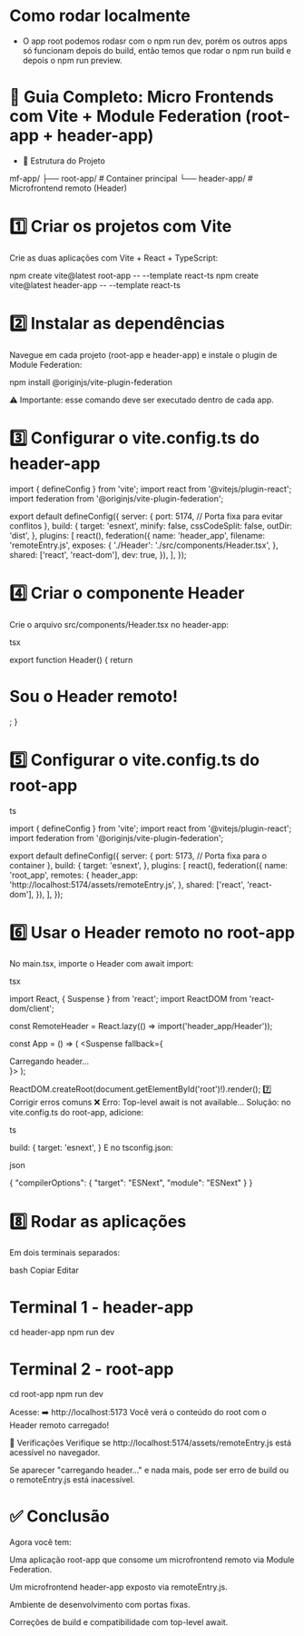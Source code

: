 # Como rodar localmente

- O app root podemos rodasr com o npm run dev, porém os outros apps só funcionam depois do build, então temos que rodar o npm run build e depois o npm run preview.

# 📘 Guia Completo: Micro Frontends com Vite + Module Federation (root-app + header-app)

- 🧱 Estrutura do Projeto

mf-app/
├── root-app/      # Container principal
└── header-app/    # Microfrontend remoto (Header)

# 1️⃣ Criar os projetos com Vite

Crie as duas aplicações com Vite + React + TypeScript:

npm create vite@latest root-app -- --template react-ts
npm create vite@latest header-app -- --template react-ts

# 2️⃣ Instalar as dependências

Navegue em cada projeto (root-app e header-app) e instale o plugin de Module Federation:

npm install @originjs/vite-plugin-federation

⚠️ Importante: esse comando deve ser executado dentro de cada app.

# 3️⃣ Configurar o vite.config.ts do header-app

import { defineConfig } from 'vite';
import react from '@vitejs/plugin-react';
import federation from '@originjs/vite-plugin-federation';

export default defineConfig({
  server: {
    port: 5174, // Porta fixa para evitar conflitos
  },
  build: {
    target: 'esnext',
    minify: false,
    cssCodeSplit: false,
    outDir: 'dist',
  },
  plugins: [
    react(),
    federation({
      name: 'header_app',
      filename: 'remoteEntry.js',
      exposes: {
        './Header': './src/components/Header.tsx',
      },
      shared: ['react', 'react-dom'],
      dev: true,
    }),
  ],
});

# 4️⃣ Criar o componente Header

Crie o arquivo src/components/Header.tsx no header-app:

tsx

export function Header() {
  return <h1>Sou o Header remoto!</h1>;
}

# 5️⃣ Configurar o vite.config.ts do root-app

ts

import { defineConfig } from 'vite';
import react from '@vitejs/plugin-react';
import federation from '@originjs/vite-plugin-federation';

export default defineConfig({
  server: {
    port: 5173, // Porta fixa para o container
  },
  build: {
    target: 'esnext',
  },
  plugins: [
    react(),
    federation({
      name: 'root_app',
      remotes: {
        header_app: 'http://localhost:5174/assets/remoteEntry.js',
      },
      shared: ['react', 'react-dom'],
    }),
  ],
});

# 6️⃣ Usar o Header remoto no root-app
No main.tsx, importe o Header com await import:

tsx

import React, { Suspense } from 'react';
import ReactDOM from 'react-dom/client';

const RemoteHeader = React.lazy(() => import('header_app/Header'));

const App = () => (
  <Suspense fallback={<div>Carregando header...</div>}>
    <RemoteHeader />
  </Suspense>
);

ReactDOM.createRoot(document.getElementById('root')!).render(<App />);
7️⃣ Corrigir erros comuns
❌ Erro: Top-level await is not available...
Solução: no vite.config.ts do root-app, adicione:

ts

build: {
  target: 'esnext',
}
E no tsconfig.json:

json

{
  "compilerOptions": {
    "target": "ESNext",
    "module": "ESNext"
  }
}

# 8️⃣ Rodar as aplicações
Em dois terminais separados:

bash
Copiar
Editar

# Terminal 1 - header-app
cd header-app
npm run dev

# Terminal 2 - root-app
cd root-app
npm run dev

Acesse:
➡️ http://localhost:5173
Você verá o conteúdo do root com o Header remoto carregado!

🧪 Verificações
Verifique se http://localhost:5174/assets/remoteEntry.js está acessível no navegador.

Se aparecer "carregando header..." e nada mais, pode ser erro de build ou o remoteEntry.js está inacessível.

# ✅ Conclusão
Agora você tem:

Uma aplicação root-app que consome um microfrontend remoto via Module Federation.

Um microfrontend header-app exposto via remoteEntry.js.

Ambiente de desenvolvimento com portas fixas.

Correções de build e compatibilidade com top-level await.